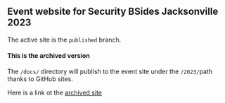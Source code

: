 ## Event website for Security BSides Jacksonville 2023

The active site is the `published` branch.

#### This is the archived version

The `/docs/` directory will publish to the event site under the `/2023/`path thanks to GitHub sites.

Here is a link ot the [archived site](https://bsidesjax.org/2023/)

